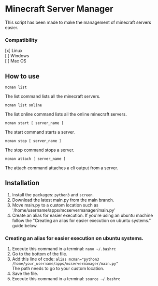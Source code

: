 # Minecraft Server Manager
This script has been made to make the management of minecraft servers easier.
### Compatibility
[x] Linux<br>
[ ] Windows<br>
[ ] Mac OS


## How to use
```
mcman list
```
The list command lists all the minecraft servers.
```
mcman list online
```
The list online command lists all the online minecraft servers.
```
mcman start [ server_name ]
```
The start command starts a server.
```
mcman stop [ server_name ]
```
The stop command stops a server.
```
mcman attach [ server_name ]
```
The attach command attaches a cli output from a server.


## Installation
1. Install the packages: `python3` and `screen`.
2. Download the latest main.py from the main branch.
3. Move main.py to a custom location such as '/home/username/apps/mcservermanager/main.py'
4. Create an alias for easier execution. If you're using an ubuntu machine follow the "Creating an alias for easier execution on ubuntu systems." guide below.

### Creating an alias for easier execution on ubuntu systems.
1. Execute this command in a terminal: `nano ~/.bashrc`
2. Go to the bottom of the file.
3. Add this line of code: `alias mcman="python3 /home/your_username/apps/mcservermanager/main.py"`<br>
The path needs to go to your custom location.
4. Save the file.
5. Execute this command in a terminal: `source ~/.bashrc`
